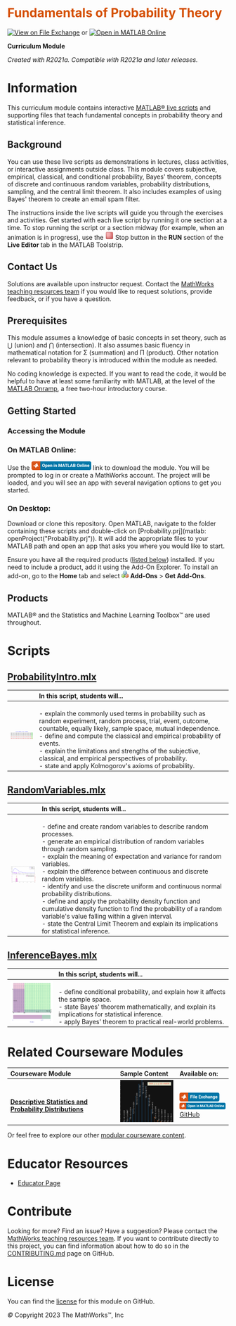 
<a name="T_DEF03274"></a>
# <span style="color:rgb(213,80,0)">Fundamentals of Probability Theory</span>
<a name="H_053613DF"></a>

[![View on File Exchange](https://www.mathworks.com/matlabcentral/images/matlab-file-exchange.svg)](https://www.mathworks.com/matlabcentral/fileexchange/100546-probability-theory) or [![Open in MATLAB Online](https://www.mathworks.com/images/responsive/global/open-in-matlab-online.svg)](https://matlab.mathworks.com/open/github/v1?repo=MathWorks-Teaching-Resources/Probability-Theory&project=Probability.prj)

**Curriculum Module**

_Created with R2021a. Compatible with R2021a and later releases._

# Information

This curriculum module contains interactive [MATLAB® live scripts](https://www.mathworks.com/products/matlab/live-editor.html) and supporting files that teach fundamental concepts in probability theory and statistical inference.

<a name="H_F00D98E4"></a>
## Background

You can use these live scripts as demonstrations in lectures, class activities, or interactive assignments outside class. This module covers subjective, empirical, classical, and conditional probability, Bayes' theorem, concepts of discrete and continuous random variables, probability distributions, sampling, and the central limit theorem. It also includes examples of using Bayes' theorem to create an email spam filter.


The instructions inside the live scripts will guide you through the exercises and activities. Get started with each live script by running it one section at a time. To stop running the script or a section midway (for example, when an animation is in progress), use the <img src="Images/EndIcon.png" width="19" alt="EndIcon.png"> Stop button in the **RUN** section of the **Live Editor** tab in the MATLAB Toolstrip.

## Contact Us

Solutions are available upon instructor request. Contact the [MathWorks teaching resources team](mailto:onlineteaching@mathworks.com) if you would like to request solutions, provide feedback, or if you have a question.

<a name="H_30BC7141"></a>
## Prerequisites

This module assumes a knowledge of basic concepts in set theory, such as ⋃ (union) and ⋂ (intersection). It also assumes basic fluency in mathematical notation for Σ (summation) and Π (product). Other notation relevant to probability theory is introduced within the module as needed. 


No coding knowledge is expected. If you want to read the code, it would be helpful to have at least some familiarity with MATLAB, at the level of the [<u>MATLAB Onramp</u>](https://matlabacademy.mathworks.com/details/matlab-onramp/gettingstarted), a free two-hour introductory course.

<a name="H_330E72C3"></a>
## Getting Started
### Accessing the Module
### **On MATLAB Online:**

Use the [<img src="Images/OpenInMO.png" width="136" alt="OpenInMO.png">](https://matlab.mathworks.com/open/github/v1?repo=MathWorks-Teaching-Resources/Probability-Theory&project=Probability.prj) link to download the module. You will be prompted to log in or create a MathWorks account. The project will be loaded, and you will see an app with several navigation options to get you started.

### **On Desktop:**

Download or clone this repository. Open MATLAB, navigate to the folder containing these scripts and double-click on [Probability.prj](matlab: openProject("Probability.prj")). It will add the appropriate files to your MATLAB path and open an app that asks you where you would like to start. 


Ensure you have all the required products ([listed below](#H_E850B4FF)) installed. If you need to include a product, add it using the Add-On Explorer. To install an add-on, go to the **Home** tab and select  <img src="Images/AddOnsIcon.png" width="16" alt="AddOnsIcon.png"> **Add-Ons** > **Get Add-Ons**. 

<a name="H_E850B4FF"></a>
## Products

MATLAB® and the Statistics and Machine Learning Toolbox™ are used throughout.

<a name="H_E8C62B23"></a>
# Scripts
## [**ProbabilityIntro.mlx**](https://matlab.mathworks.com/open/github/v1?repo=MathWorks-Teaching-Resources/Probability-Theory&project=Probability.prj&file=ProbabilityIntro.mlx) 
|  | **In this script, students will...**  |
| :-- | :-- |
| <img src="Images/IntroProbIcon.png" width="171" alt="IntroProbIcon.png"> |<br>-  explain the commonly used terms in probability such as random experiment, random process, trial, event, outcome, countable, equally likely, sample space, mutual independence. <br>-  define and compute the classical and empirical probability of events. <br>-  explain the limitations and strengths of the subjective, classical, and empirical perspectives of probability. <br>-  state and apply Kolmogorov's axioms of probability.  |

## [**RandomVariables.mlx**](https://matlab.mathworks.com/open/github/v1?repo=MathWorks-Teaching-Resources/Probability-Theory&project=Probability.prj&file=RandomVariables.mlx) 
|  | **In this script, students will...**  |
| :-- | :-- |
| <img src="Images/centralLimitTheorem.gif" width="171" alt="centralLimitTheorem.gif"> |<br>-  define and create random variables to describe random processes. <br>-  generate an empirical distribution of random variables through random sampling. <br>-  explain the meaning of expectation and variance for random variables. <br>-  explain the difference between continuous and discrete random variables. <br>-  identify and use the discrete uniform and continuous normal probability distributions. <br>-  define and apply the probability density function and cumulative density function to find the probability of a random variable's value falling within a given interval. <br>-  state the Central Limit Theorem and explain its implications for statistical inference.  |

## [**InferenceBayes.mlx**](https://matlab.mathworks.com/open/github/v1?repo=MathWorks-Teaching-Resources/Probability-Theory&project=Probability.prj&file=InferenceBayes.mlx) 
|  | **In this script, students will...**  |
| :-- | :-- |
| <img src="Images/bayesTheorem.png" width="171" alt="bayesTheorem.png"> |<br>-  define conditional probability, and explain how it affects the sample space. <br>-  state Bayes' theorem mathematically, and explain its implications for statistical inference. <br>-  apply Bayes' theorem to practical real-world problems.  |

# Related Courseware Modules
| **Courseware Module** | **Sample Content** | **Available on:**  |
| :-- | :-- | :-- |
| <br>[**Descriptive Statistics and Probability Distributions**](https://www.mathworks.com/matlabcentral/fileexchange/95463-descriptive-statistics-and-probability-distributions) | <img src="Images/image_6.png" width="171" alt="image_6.png"> | <br>[<img src="Images/OpenInFX.png" width="91" alt="OpenInFX.png">](https://www.mathworks.com/matlabcentral/fileexchange/95463-descriptive-statistics-and-probability-distributions)<br>[<img src="Images/OpenInMO.png" width="136" alt="OpenInMO.png">](https://matlab.mathworks.com/open/github/v1?repo=MathWorks-Teaching-Resources/Descriptive-Stats-and-Probability&project=StatsAndProb.prj)<br>[GitHub](https://github.com/MathWorks-Teaching-Resources/Descriptive-Stats-and-Probability)  |


Or feel free to explore our other [modular courseware content](https://www.mathworks.com/matlabcentral/fileexchange/?q=tag%3A%22courseware+module%22&sort=downloads_desc_30d).

# Educator Resources
-  [Educator Page](https://www.mathworks.com/academia/educators.html) 
<a name="H_0FA5DA18"></a>
# Contribute 

Looking for more? Find an issue? Have a suggestion? Please contact the [MathWorks teaching resources team](mailto:%20onlineteaching@mathworks.com). If you want to contribute directly to this project, you can find information about how to do so in the [CONTRIBUTING.md](https://github.com/MathWorks-Teaching-Resources/Probability-Theory/blob/release/CONTRIBUTING.md) page on GitHub.

<a name="H_F255EDDD"></a>
# License

You can find the [license](https://github.com/MathWorks-Teaching-Resources/Probability-Theory/blob/release/LICENSE.md) for this module on GitHub.


 *©* Copyright 2023 The MathWorks™, Inc



